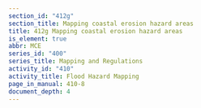 ```yaml
---
section_id: "412g"
section_title: Mapping coastal erosion hazard areas
title: 412g Mapping coastal erosion hazard areas
is_element: true
abbr: MCE
series_id: "400"
series_title: Mapping and Regulations
activity_id: "410"
activity_title: Flood Hazard Mapping
page_in_manual: 410-8
document_depth: 4
---
```

